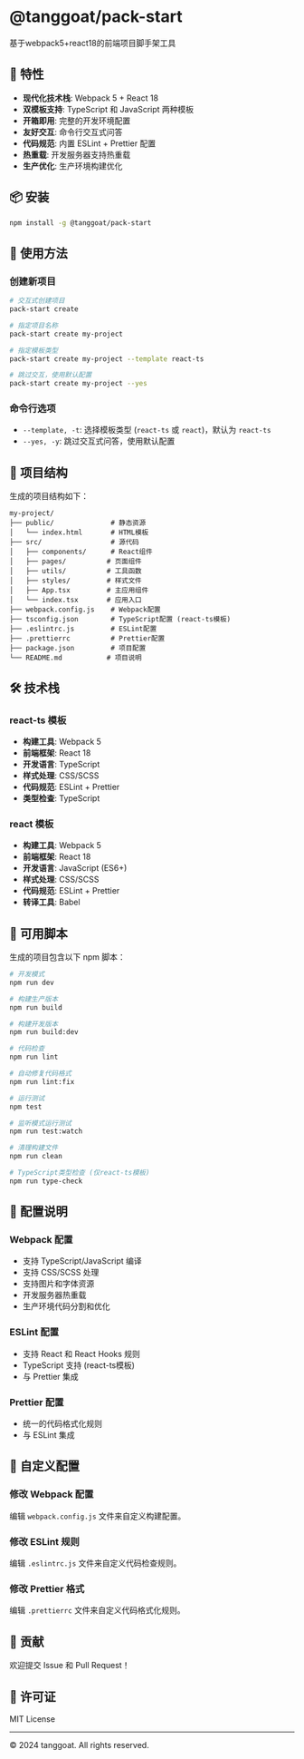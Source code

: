 # @tanggoat/pack-start

基于webpack5+react18的前端项目脚手架工具

## 🚀 特性

- **现代化技术栈**: Webpack 5 + React 18
- **双模板支持**: TypeScript 和 JavaScript 两种模板
- **开箱即用**: 完整的开发环境配置
- **友好交互**: 命令行交互式问答
- **代码规范**: 内置 ESLint + Prettier 配置
- **热重载**: 开发服务器支持热重载
- **生产优化**: 生产环境构建优化

## 📦 安装

```bash
npm install -g @tanggoat/pack-start
```

## 🎯 使用方法

### 创建新项目

```bash
# 交互式创建项目
pack-start create

# 指定项目名称
pack-start create my-project

# 指定模板类型
pack-start create my-project --template react-ts

# 跳过交互，使用默认配置
pack-start create my-project --yes
```

### 命令行选项

- `--template, -t`: 选择模板类型 (`react-ts` 或 `react`)，默认为 `react-ts`
- `--yes, -y`: 跳过交互式问答，使用默认配置

## 📁 项目结构

生成的项目结构如下：

```
my-project/
├── public/              # 静态资源
│   └── index.html       # HTML模板
├── src/                 # 源代码
│   ├── components/      # React组件
│   ├── pages/          # 页面组件
│   ├── utils/          # 工具函数
│   ├── styles/         # 样式文件
│   ├── App.tsx         # 主应用组件
│   └── index.tsx       # 应用入口
├── webpack.config.js    # Webpack配置
├── tsconfig.json        # TypeScript配置 (react-ts模板)
├── .eslintrc.js         # ESLint配置
├── .prettierrc          # Prettier配置
├── package.json         # 项目配置
└── README.md           # 项目说明
```

## 🛠️ 技术栈

### react-ts 模板
- **构建工具**: Webpack 5
- **前端框架**: React 18
- **开发语言**: TypeScript
- **样式处理**: CSS/SCSS
- **代码规范**: ESLint + Prettier
- **类型检查**: TypeScript

### react 模板
- **构建工具**: Webpack 5
- **前端框架**: React 18
- **开发语言**: JavaScript (ES6+)
- **样式处理**: CSS/SCSS
- **代码规范**: ESLint + Prettier
- **转译工具**: Babel

## 📝 可用脚本

生成的项目包含以下 npm 脚本：

```bash
# 开发模式
npm run dev

# 构建生产版本
npm run build

# 构建开发版本
npm run build:dev

# 代码检查
npm run lint

# 自动修复代码格式
npm run lint:fix

# 运行测试
npm test

# 监听模式运行测试
npm run test:watch

# 清理构建文件
npm run clean

# TypeScript类型检查 (仅react-ts模板)
npm run type-check
```

## 🔧 配置说明

### Webpack 配置
- 支持 TypeScript/JavaScript 编译
- 支持 CSS/SCSS 处理
- 支持图片和字体资源
- 开发服务器热重载
- 生产环境代码分割和优化

### ESLint 配置
- 支持 React 和 React Hooks 规则
- TypeScript 支持 (react-ts模板)
- 与 Prettier 集成

### Prettier 配置
- 统一的代码格式化规则
- 与 ESLint 集成

## 🎨 自定义配置

### 修改 Webpack 配置
编辑 `webpack.config.js` 文件来自定义构建配置。

### 修改 ESLint 规则
编辑 `.eslintrc.js` 文件来自定义代码检查规则。

### 修改 Prettier 格式
编辑 `.prettierrc` 文件来自定义代码格式化规则。

## 🤝 贡献

欢迎提交 Issue 和 Pull Request！

## 📄 许可证

MIT License

---

© 2024 tanggoat. All rights reserved. 